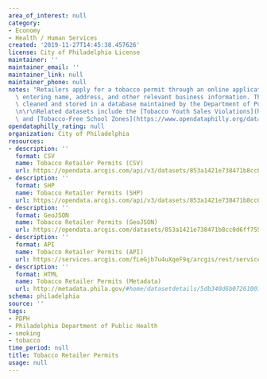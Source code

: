 ```yaml
---
area_of_interest: null
category:
- Economy
- Health / Human Services
created: '2019-11-27T14:45:38.457626'
license: City of Philadelphia License
maintainer: ''
maintainer_email: ''
maintainer_link: null
maintainer_phone: null
notes: "Retailers apply for a tobacco permit through an online application system,\
  \ entering name, address, and other relevant business information. These data are\
  \ cleaned and stored in a database maintained by the Department of Public Health.\r\
  \n\r\nRelated datasets include the [Tobacco Youth Sales Violations](https://www.opendataphilly.org/datasets/tobacco-youth-sales-violations)\
  \ and [Tobacco-Free School Zones](https://www.opendataphilly.org/datasets/tobacco-free-school-zones)."
opendataphilly_rating: null
organization: City of Philadelphia
resources:
- description: ''
  format: CSV
  name: Tobacco Retailer Permits (CSV)
  url: https://opendata.arcgis.com/api/v3/datasets/853a1421e738471b8cc0d6ff755d47ff_0/downloads/data?format=csv&spatialRefId=4326
- description: ''
  format: SHP
  name: Tobacco Retailer Permits (SHP)
  url: https://opendata.arcgis.com/api/v3/datasets/853a1421e738471b8cc0d6ff755d47ff_0/downloads/data?format=shp&spatialRefId=4326
- description: ''
  format: GeoJSON
  name: Tobacco Retailer Permits (GeoJSON)
  url: https://opendata.arcgis.com/datasets/853a1421e738471b8cc0d6ff755d47ff_0.geojson
- description: ''
  format: API
  name: Tobacco Retailer Permits (API)
  url: https://services.arcgis.com/fLeGjb7u4uXqeF9q/arcgis/rest/services/Tobacco_Retailer_Permits/FeatureServer/0/query?outFields=*&where=1%3D1
- description: ''
  format: HTML
  name: Tobacco Retailer Permits (Metadata)
  url: http://metadata.phila.gov/#home/datasetdetails/5db340d6b0726100151aa15c/representationdetails/5db340d7b0726100151aa162/
schema: philadelphia
source: ''
tags:
- PDPH
- Philadelphia Department of Public Health
- smoking
- tobacco
time_period: null
title: Tobacco Retailer Permits
usage: null
---
```

